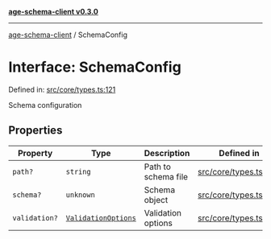 [**age-schema-client v0.3.0**](../index.md)

***

[age-schema-client](/ageSchemaClient/api-generated/index.md) / SchemaConfig

# Interface: SchemaConfig

Defined in: [src/core/types.ts:121](https://github.com/standardbeagle/ageSchemaClient/blob/main/src/core/types.ts#L121)

Schema configuration

## Properties

| Property | Type | Description | Defined in |
| ------ | ------ | ------ | ------ |
| <a id="path"></a> `path?` | `string` | Path to schema file | [src/core/types.ts:125](https://github.com/standardbeagle/ageSchemaClient/blob/main/src/core/types.ts#L125) |
| <a id="schema"></a> `schema?` | `unknown` | Schema object | [src/core/types.ts:130](https://github.com/standardbeagle/ageSchemaClient/blob/main/src/core/types.ts#L130) |
| <a id="validation"></a> `validation?` | [`ValidationOptions`](/ageSchemaClient/api-generated/interfaces/ValidationOptions.md) | Validation options | [src/core/types.ts:135](https://github.com/standardbeagle/ageSchemaClient/blob/main/src/core/types.ts#L135) |
